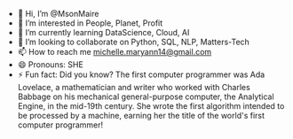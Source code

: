 - 👋 Hi, I’m @MsonMaire
- 👀 I’m interested in People, Planet, Profit
- 🌱 I’m currently learning DataScience, Cloud, AI
- 💞️ I’m looking to collaborate on Python, SQL, NLP, Matters-Tech
- 📫 How to reach me michelle.maryann14@gmail.com
- 😄 Pronouns: SHE
- ⚡ Fun fact: Did you know? The first computer programmer was Ada Lovelace, a mathematician and writer who worked with Charles Babbage on his mechanical general-purpose computer,
  the Analytical Engine, in the mid-19th century. She wrote the first algorithm intended to be processed by a machine, earning her the title of the world's first computer programmer!

<!---
MsonMaire/MsonMaire is a ✨ special ✨ repository because its `README.md` (this file) appears on your GitHub profile.
You can click the Preview link to take a look at your changes.
--->
